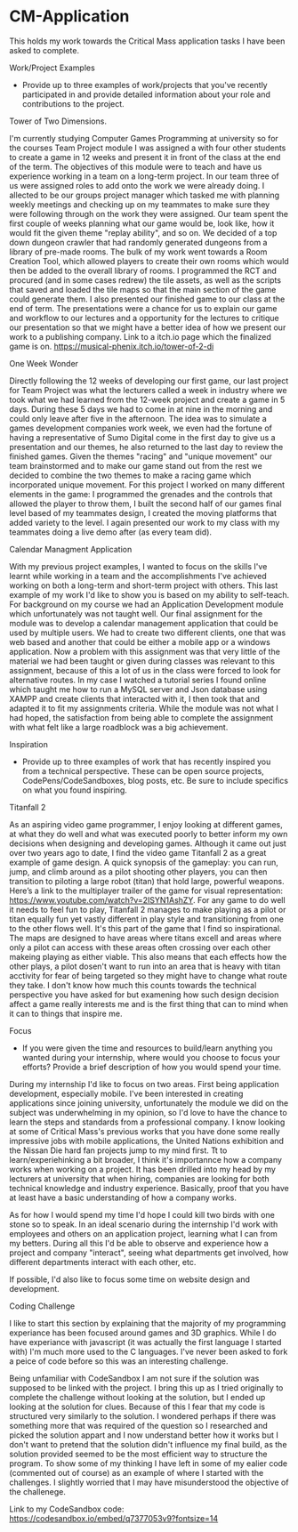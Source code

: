 # CM-Application
This holds my work towards the Critical Mass application tasks I have been asked to complete.

Work/Project Examples
- Provide up to three examples of work/projects that you've recently participated in and provide detailed information about your role and contributions to the project.

Tower of Two Dimensions.

I'm currently studying Computer Games Programming at university so for the courses Team Project module I was assigned a with four other students to create a game in 12 weeks and present it in front of the class at the end of the term. The objectives of this module were to teach and have us experience working in a team on a long-term project. In our team three of us were assigned roles to add onto the work we were already doing. I allected to be our groups project manager which tasked me with planning weekly meetings and checking up on my teammates to make sure they were following through on the work they were assigned. 
Our team spent the first couple of weeks planning what our game would be, look like, how it would fit the given theme "replay ability", and so on. We decided of a top down dungeon crawler that had randomly generated dungeons from a library of pre-made rooms. The bulk of my work went towards a Room Creation Tool, which allowed players to create their own rooms which would then be added to the overall library of rooms. I programmed the RCT and procured (and in some cases redrew) the tile assets, as well as the scripts that saved and loaded the tile maps so that the main section of the game could generate them. I also presented our finished game to our class at the end of term. The presentations were a chance for us to explain our game and workflow to our lectures and a opportunity for the lectures to critique our presentation so that we might have a better idea of how we present our work to a publishing company.
Link to a itch.io page which the finalized game is on. https://musical-phenix.itch.io/tower-of-2-di

One Week Wonder

Directly following the 12 weeks of developing our first game, our last project for Team Project was what the lecturers called a week in industry where we took what we had learned from the 12-week project and create a game in 5 days. During these 5 days we had to come in at nine in the morning and could only leave after five in the afternoon. The idea was to simulate a games development companies work week, we even had the fortune of having a representative of Sumo Digital come in the first day to give us a presentation and our themes, he also returned to the last day to review the finished games. Given the themes "racing" and "unique movement" our team brainstormed and to make our game stand out from the rest we decided to combine the two themes to make a racing game which incorporated unique movement. For this project I worked on many different elements in the game: I programmed the grenades and the controls that allowed the player to throw them, I built the second half of our games final level based of my teammates design, I created the moving platforms that added variety to the level.
I again presented our work to my class with my teammates doing a live demo after (as every team did).


Calendar Managment Application

With my previous project examples, I wanted to focus on the skills I've learnt while working in a team and the accomplishments I've achieved working on both a long-term and short-term project with others. This last example of my work I'd like to show you is based on my ability to self-teach. For background on my course we had an Application Development module which unfortunately was not taught well. Our final assignment for the module was to develop a calendar management application that could be used by multiple users. We had to create two different clients, one that was web based and another that could be either a mobile app or a windows application. Now a problem with this assignment was that very little of the material we had been taught or given during classes was relevant to this assignment, because of this a lot of us in the class were forced to look for alternative routes. In my case I watched a tutorial series I found online which taught me how to run a MySQL server and Json database using XAMPP and create clients that interacted with it, I then took that and adapted it to fit my assignments criteria. While the module was not what I had hoped, the satisfaction from being able to complete the assignment with what felt like a large roadblock was a big achievement.


Inspiration
- Provide up to three examples of work that has recently inspired you from a technical perspective. These can be open source projects, CodePens/CodeSandboxes, blog posts, etc. Be sure to include specifics on what you found inspiring.

Titanfall 2

As an aspiring video game programmer, I enjoy looking at different games, at what they do well and what was executed poorly to better inform my own decisions when designing and developing games.
Although it came out just over two years ago to date, I find the video game Titanfall 2 as a great example of game design. A quick synopsis of the gameplay: you can run, jump, and climb around as a pilot shooting other players, you can then transition to piloting a large robot (titan) that hold large, powerful weapons. Here’s a link to the multiplayer trailer of the game for visual representation: https://www.youtube.com/watch?v=2ISYN1AshZY. For any game to do well it needs to feel fun to play, Titanfall 2 manages to make playing as a pilot or titan equally fun yet vastly different in play style and transitioning from one to the other flows well. It's this part of the game that I find so inspirational. The maps are designed to have areas where titans excell and areas where only a pilot can access with these areas often crossing over each other makeing playing as either viable. This also means that each effects how the other plays, a pilot dosen't want to run into an area that is heavy with titan acctivity for fear of being targeted so they might have to change what route they take. I don't know how much this counts towards the technical perspective you have asked for but examening how such design decision affect a game really interests me and is the first thing that can to mind when it can to things that inspire me.



Focus
- If you were given the time and resources to build/learn anything you wanted during your internship, where would you choose to focus your efforts? Provide a brief description of how you would spend your time.

During my internship I'd like to focus on two areas.
First being application development, especially mobile. I've been interested in creating applications since joining university, unfortunately the module we did on the subject was underwhelming in my opinion, so I'd love to have the chance to learn the steps and standards from a professional company. I know looking at some of Critical Mass's previous works that you have done some really impressive jobs with mobile applications, the United Nations exhibition and the Nissan Die hard fan projects jump to my mind first.
Tt to learn/experiehinking a bit broader, I think it's importannce how a company works when working on a project. It has been drilled into my head by my lecturers at university that when hiring, companies are looking for both technical knowledge and industry experience. Basically, proof that you have at least have a basic understanding of how a company works.

As for how I would spend my time I'd hope I could kill two birds with one stone so to speak. In an ideal scenario during the internship I'd work with employees and others on an application project, learning what I can from my betters. During all this I'd be able to observe and experience how a project and company "interact", seeing what departments get involved, how different departments interact with each other, etc.

If possible, I'd also like to focus some time on website design and development.


Coding Challenge

I like to start this section by explaining that the majority of my programming experiance has been focused around games and 3D graphics. While I do have experiance with javascript (it was actually the first language I started with) I'm much more used to the C languages. I've never been asked to fork a peice of code before so this was an interesting challenge.

Being unfamiliar with CodeSandbox I am not sure if the solution was supposed to be linked with the project. I bring this up as I tried originally to complete the challenge without looking at the solution, but I ended up looking at the solution for clues. Because of this I fear that my code is structured very similarly to the solution. I wondered perhaps if there was something more that was required of the question so I researched and picked the solution appart and I now understand better how it works but I don't want to pretend that the solution didn't influence my final build, as the solution provided seemed to be the most efficient way to structure the program. To show some of my thinking I have left in some of my ealier code (commented out of course) as an example of where I started with the challenges. I slightly worried that I may have misunderstood the objective of the challenege.

Link to my CodeSandbox code: https://codesandbox.io/embed/q7377053v9?fontsize=14
